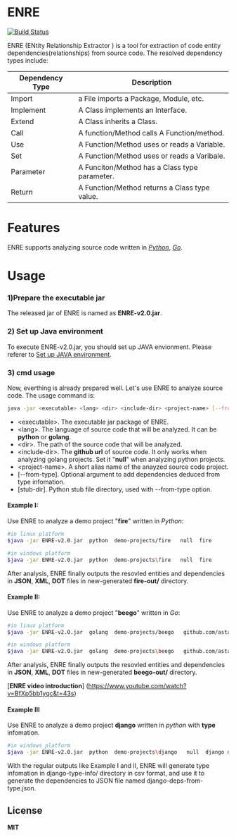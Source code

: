 # ENRE

[![Build Status](https://travis-ci.org/joemccann/dillinger.svg?branch=master)](https://travis-ci.org/joemccann/dillinger)

ENRE (ENtity Relationship Extractor ) is a tool for extraction of code entity dependencies(relationships) from source code. The resolved dependency types include:

| Dependency Type | Description |
| ------ | ------ |
| Import | a File imports a Package, Module, etc. |
| Implement | A Class implements an Interface. |
| Extend | A Class inherits a Class. |
| Call | A function/Method calls A Function/method. |
| Use  | A Function/Method uses or reads a Variable. |
| Set | A Function/Method uses or reads a Varibale. |
| Parameter | A Funciton/Method has a Class type parameter. |
| Return | A Function/Method returns a Class type value. |


# Features
ENRE supports analyzing source code written in [*Python*](https://www.python.org/), [*Go*](https://golang.org/). 

# Usage
###  1)Prepare the executable jar
The released jar of ENRE is named as **ENRE-v2.0.jar**.
###  2) Set up Java environment 
To execute ENRE-v2.0.jar, you should set up JAVA envionment. Please referer to [Set up JAVA environment](https://docs.oracle.com/javase/7/docs/webnotes/install/). 
### 3) cmd usage
Now, everthing is already prepared well. Let's use ENRE to analyze source code. 
The usage command is:
```sh
java -jar <executable> <lang> <dir> <include-dir> <project-name> [--from-type] [stub-dir]
```
- \<executable>. The executable jar package of ENRE.
- \<lang>. The language of source code that will be analyzed. It can be **python** or **golang**.
- \<dir>. The path of the source code that will be analyzed.
- \<include-dir>. The **github url** of source code. It only works when analyzing golang projects. Set it "**null**" when analyzing python projects.
- \<project-name>. A short alias name of the anayzed source code project.  
- [--from-type]. Optional argument to add dependencies deduced from type infomation.
- [stub-dir]. Python stub file directory, used with --from-type option.

#### Example I:
Use ENRE to analyze a demo project "**fire**" written in *Python*: 
```sh
#in linux platform 
$java -jar ENRE-v2.0.jar  python  demo-projects/fire   null  fire   
```
```sh
#in windows platform
$java -jar ENRE-v2.0.jar  python  demo-projects\fire   null  fire 
```

After analysis, ENRE finally outputs the resovled entities and dependencies in **JSON**, **XML**, **DOT** files in new-generated **fire-out/** directory.

#### Example II:
Use ENRE to analyze a demo project "**beego**" written in  *Go*:
```sh
#in linux platform 
$java -jar ENRE-v2.0.jar  golang  demo-projects/beego   github.com/astaxie/beego  beego  
```
```sh
#in windows platform
$java -jar ENRE-v2.0.jar  golang  demo-projects\beego   github.com/astaxie/beego  beego
```
After analysis, ENRE finally outputs the resovled entities and dependencies in **JSON**, **XML**, **DOT** files in new-generated **beego-out/** directory.


[**ENRE video introduction**] (https://www.youtube.com/watch?v=BfXp5bb1yqc&t=43s)

#### Example III
Use ENRE to analyze a demo project **django** written in *python* with **type** infomation.
```sh
#in windows platform
$java -jar ENRE-v2.0.jar  python  demo-projects\django   null  django demo-projects\django-stubs
```
With the regular outputs like Example I and II, ENRE will generate type infomation in  django-type-info/ directory in csv format, and use it to generate the dependencies to JSON file named django-deps-from-type.json.

License
----

**MIT**
